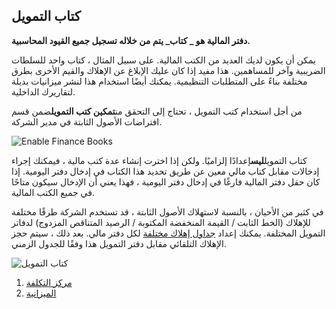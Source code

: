 ## كتاب التمويل

**دفتر المالية هو _ كتاب_ يتم من خلاله تسجيل جميع القيود المحاسبية.**

يمكن أن يكون لديك العديد من الكتب المالية. على سبيل المثال ، كتاب واحد للسلطات الضريبية وآخر للمساهمين. هذا مفيد إذا كان عليك الإبلاغ عن الإهلاك والقيم الأخرى بطرق مختلفة بناءً على المتطلبات التنظيمية. يمكنك أيضًا استخدام هذا لنشر ميزانيات بديلة لتقاريرك الداخلية.

من أجل استخدام كتب التمويل ، تحتاج إلى التحقق من**تمكين كتب التمويل**ضمن قسم افتراضات الأصول الثابتة في مدير الشركة.

![Enable Finance Books](https://docs.erpnext.com/files/Fixed٪20Asset٪20Defaults2858b5.png)

كتاب التمويل**ليس**إعدادًا إلزاميًا. ولكن إذا اخترت إنشاء عدة كتب مالية ، فيمكنك إجراء إدخالات مقابل كتاب مالي معين عن طريق تحديد هذا الكتاب في إدخال دفتر اليومية. إذا كان حقل دفتر المالية فارغًا في إدخال دفتر اليومية ، فهذا يعني أن الإدخال سيكون متاحًا في جميع الكتب المالية.

في كثير من الأحيان ، بالنسبة لاستهلاك الأصول الثابتة ، قد تستخدم الشركة طرقًا مختلفة للإهلاك (الخط الثابت / القيمة المنخفضة المكتوبة / الرصيد المتناقص المزدوج) لدفاتر التمويل المختلفة. يمكنك إعداد [جداول إهلاك مختلفة](https://docs.erpnext.com/docs/v13/user/manual/en/asset/asset-depreciation) لكل دفتر مالي. بعد ذلك ، سيتم حجز الإهلاك التلقائي مقابل دفتر التمويل هذا وفقًا للجدول الزمني.

![كتاب التمويل](https://docs.erpnext.com/files/finance-book.png)

1. [مركز التكلفة](https://docs.erpnext.com/docs/v13/user/manual/en/accounts/cost-center)
2. [الميزانية](https://docs.erpnext.com/docs/v13/user/manual/en/accounts/budgeting)